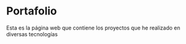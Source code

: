 # Portafolio
Esta es la página web que contiene los proyectos que he realizado en diversas tecnologías
